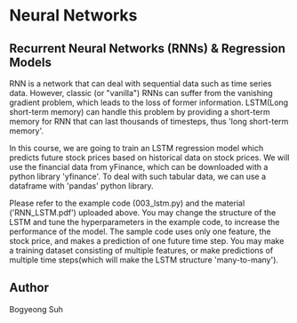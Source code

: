 # Neural Networks

## Recurrent Neural Networks (RNNs) & Regression Models
RNN is a network that can deal with sequential data such as time series data. However, classic (or "vanilla") RNNs can suffer from the vanishing gradient problem, which leads to the loss of former information. LSTM(Long short-term memory) can handle this problem by providing a short-term memory for RNN that can last thousands of timesteps, thus 'long short-term memory'.

In this course, we are going to train an LSTM regression model which predicts future stock prices based on historical data on stock prices. We will use the financial data from yFinance, which can be downloaded with a python library 'yfinance'. To deal with such tabular data, we can use a dataframe with 'pandas' python library.

Please refer to the example code (003_lstm.py) and the material ('RNN_LSTM.pdf') uploaded above. You may change the structure of the LSTM and tune the hyperparameters in the example code, to increase the performance of the model. The sample code uses only one feature, the stock price, and makes a prediction of one future time step. You may make a training dataset consisting of multiple features, or make predictions of multiple time steps(which will make the LSTM structure 'many-to-many').

## Author
Bogyeong Suh
